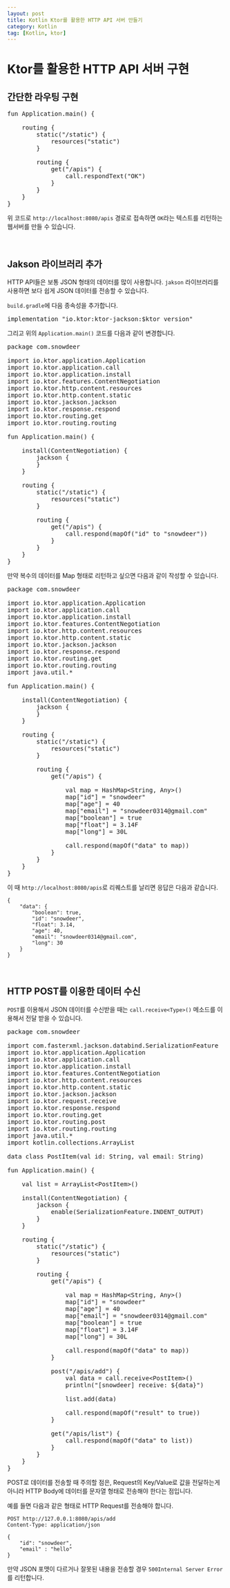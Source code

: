 ```yaml
---
layout: post
title: Kotlin Ktor를 활용한 HTTP API 서버 만들기
category: Kotlin
tag: [Kotlin, ktor]
---
```


# Ktor를 활용한 HTTP API 서버 구현

## 간단한 라우팅 구현

<pre class="prettyprint">
fun Application.main() {

    routing {
        static("/static") {
            resources("static")
        }

        routing {
            get("/apis") {
                call.respondText("OK")
            }
        }
    }
}
</pre>

위 코드로 `http://localhost:8080/apis` 경로로 접속하면 `OK`라는 텍스트를 리턴하는 웹서버를 만들 수 있습니다.

<br>

## Jakson 라이브러리 추가

HTTP API들은 보통 JSON 형태의 데이터를 많이 사용합니다. `jakson` 라이브러리를 사용하면 보다 쉽게 JSON 데이터를 
전송할 수 있습니다.

`build.gradle`에 다음 종속성을 추가합니다.

<pre class="prettyprint">
implementation "io.ktor:ktor-jackson:$ktor_version"
</pre>

그리고 위의 `Application.main()` 코드를 다음과 같이 변경합니다.

<pre class="prettyprint">
package com.snowdeer

import io.ktor.application.Application
import io.ktor.application.call
import io.ktor.application.install
import io.ktor.features.ContentNegotiation
import io.ktor.http.content.resources
import io.ktor.http.content.static
import io.ktor.jackson.jackson
import io.ktor.response.respond
import io.ktor.routing.get
import io.ktor.routing.routing

fun Application.main() {

    install(ContentNegotiation) {
        jackson {
        }
    }

    routing {
        static("/static") {
            resources("static")
        }

        routing {
            get("/apis") {
                call.respond(mapOf("id" to "snowdeer"))
            }
        }
    }
}
</pre>

만약 복수의 데이터를 Map 형태로 리턴하고 싶으면 다음과 같이 작성할 수 있습니다.

<pre class="prettyprint">
package com.snowdeer

import io.ktor.application.Application
import io.ktor.application.call
import io.ktor.application.install
import io.ktor.features.ContentNegotiation
import io.ktor.http.content.resources
import io.ktor.http.content.static
import io.ktor.jackson.jackson
import io.ktor.response.respond
import io.ktor.routing.get
import io.ktor.routing.routing
import java.util.*

fun Application.main() {

    install(ContentNegotiation) {
        jackson {
        }
    }

    routing {
        static("/static") {
            resources("static")
        }

        routing {
            get("/apis") {

                val map = HashMap&lt;String, Any&gt;()
                map["id"] = "snowdeer"
                map["age"] = 40
                map["email"] = "snowdeer0314@gmail.com"
                map["boolean"] = true
                map["float"] = 3.14F
                map["long"] = 30L

                call.respond(mapOf("data" to map))
            }
        }
    }
}
</pre>

이 때 `http://localhost:8080/apis`로 리퀘스트를 날리면 응답은 다음과 같습니다.

~~~
{
    "data": {
        "boolean": true,
        "id": "snowdeer",
        "float": 3.14,
        "age": 40,
        "email": "snowdeer0314@gmail.com",
        "long": 30
    }
}
~~~

<br>

## HTTP POST를 이용한 데이터 수신

`POST`를 이용해서 JSON 데이터를 수신받을 때는 `call.receive<Type>()` 메소드를 이용해서 전달 받을 수 있습니다.

<pre class="prettyprint">
package com.snowdeer

import com.fasterxml.jackson.databind.SerializationFeature
import io.ktor.application.Application
import io.ktor.application.call
import io.ktor.application.install
import io.ktor.features.ContentNegotiation
import io.ktor.http.content.resources
import io.ktor.http.content.static
import io.ktor.jackson.jackson
import io.ktor.request.receive
import io.ktor.response.respond
import io.ktor.routing.get
import io.ktor.routing.post
import io.ktor.routing.routing
import java.util.*
import kotlin.collections.ArrayList

data class PostItem(val id: String, val email: String)

fun Application.main() {

    val list = ArrayList&lt;PostItem&gt;()

    install(ContentNegotiation) {
        jackson {
            enable(SerializationFeature.INDENT_OUTPUT)
        }
    }

    routing {
        static("/static") {
            resources("static")
        }

        routing {
            get("/apis") {

                val map = HashMap&lt;String, Any&gt;()
                map["id"] = "snowdeer"
                map["age"] = 40
                map["email"] = "snowdeer0314@gmail.com"
                map["boolean"] = true
                map["float"] = 3.14F
                map["long"] = 30L

                call.respond(mapOf("data" to map))
            }

            post("/apis/add") {
                val data = call.receive&lt;PostItem&gt;()
                println("[snowdeer] receive: ${data}")

                list.add(data)

                call.respond(mapOf("result" to true))
            }

            get("/apis/list") {
                call.respond(mapOf("data" to list))
            }
        }
    }
}
</pre>

POST로 데이터를 전송할 때 주의할 점은, Request의 Key/Value로 값을 전달하는게 아니라
HTTP Body에 데이터를 문자열 형태로 전송해야 한다는 점입니다.

예를 들면 다음과 같은 형태로 HTTP Request를 전송해야 합니다.

~~~
POST http://127.0.0.1:8080/apis/add
Content-Type: application/json

{
	"id": "snowdeer",
	"email" : "hello"
}
~~~

만약 JSON 포맷이 다르거나 잘못된 내용을 전송할 경우 `500Internal Server Error`를 리턴합니다.